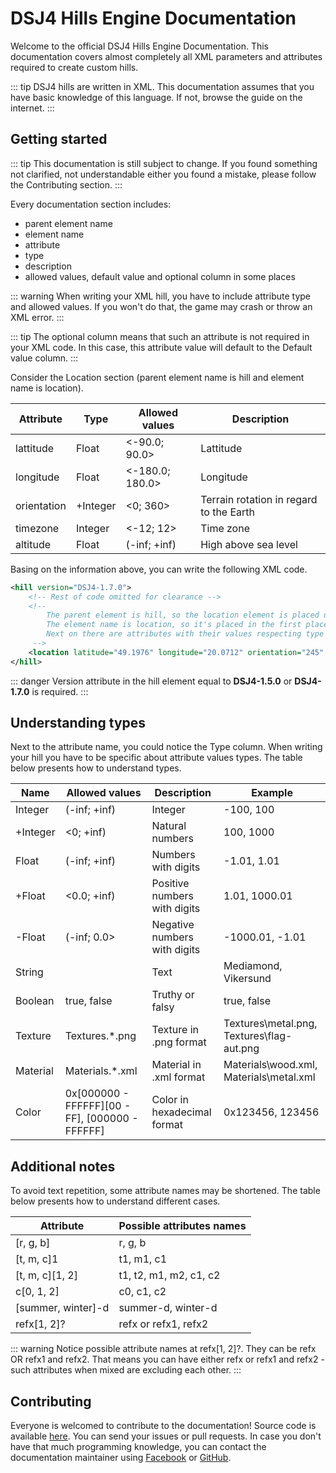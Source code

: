 # DSJ4 Hills Engine Documentation

Welcome to the official DSJ4 Hills Engine Documentation. This documentation covers almost completely all XML parameters and attributes required to create custom hills.

::: tip
DSJ4 hills are written in XML. This documentation assumes that you have basic knowledge of this language. If not, browse the guide on the internet.
:::

## Getting started

::: tip
This documentation is still subject to change. If you found something not clarified, not understandable either you found a mistake, please follow the Contributing section.
:::

Every documentation section includes:

* parent element name
* element name
* attribute
* type
* description
* allowed values, default value and optional column in some places

::: warning
When writing your XML hill, you have to include attribute type and allowed values. If you won't do that, the game may crash or throw an XML error.
:::

::: tip
The optional column means that such an attribute is not required in your XML code. In this case, this attribute value will default to the Default value column.
:::

Consider the Location section (parent element name is hill and element name is location).

| Attribute   | Type     | Allowed values  | Description                             |
| ----------- | -------- | --------------- | --------------------------------------- |
| lattitude   | Float    | <-90.0; 90.0>   | Lattitude                               |
| longitude   | Float    | <-180.0; 180.0> | Longitude                               |
| orientation | +Integer | <0; 360>        | Terrain rotation in regard to the Earth |
| timezone    | Integer  | <-12; 12>       | Time zone                               |
| altitude    | Float    | (-inf; +inf)    | High above sea level                    |

Basing on the information above, you can write the following XML code.

``` xml
<hill version="DSJ4-1.7.0">
    <!-- Rest of code omitted for clearance -->
    <!-- 
        The parent element is hill, so the location element is placed under the hill attribute
        The element name is location, so it's placed in the first place as an attribute
        Next on there are attributes with their values respecting type and allowed values.
     -->
    <location latitude="49.1976" longitude="20.0712" orientation="245" timezone="2" altitude="1300" />
</hill>
```

::: danger
Version attribute in the hill element equal to **DSJ4-1.5.0** or **DSJ4-1.7.0** is required.
:::

## Understanding types

Next to the attribute name, you could notice the Type column. When writing your hill you have to be specific about attribute values types. The table below presents how to understand types.

| Name     | Allowed values                                  | Description                  | Example                                   |
| -------- | ----------------------------------------------- | ---------------------------- | ----------------------------------------- |
| Integer  | (-inf; +inf)                                    | Integer                      | -100, 100                                 |
| +Integer | <0; +inf)                                       | Natural numbers              | 100, 1000                                 |
| Float    | (-inf; +inf)                                    | Numbers with digits          | -1.01, 1.01                               |
| +Float   | <0.0; +inf)                                     | Positive numbers with digits | 1.01, 1000.01                             |
| -Float   | (-inf; 0.0>                                     | Negative numbers with digits | -1000.01, -1.01                           |
| String   |                                                 | Text                         | Mediamond, Vikersund                      |
| Boolean  | true, false                                     | Truthy or falsy              | true, false                               |
| Texture  | Textures\.*.png                                 | Texture in .png format       | Textures\metal.png, Textures\flag-aut.png |
| Material | Materials\.*.xml                                | Material in .xml format      | Materials\wood.xml, Materials\metal.xml   |
| Color    | 0x[000000 - FFFFFF][00 - FF], [000000 - FFFFFF] | Color in hexadecimal format  | 0x123456, 123456                          |

## Additional notes

To avoid text repetition, some attribute names may be shortened. The table below presents how to understand different cases.

| Attribute          | Possible attributes names |
| ------------------ | ------------------------- |
| [r, g, b]          | r, g, b                   |
| [t, m, c]1         | t1, m1, c1                |
| [t, m, c][1, 2]    | t1, t2, m1, m2, c1, c2    |
| c[0, 1, 2]         | c0, c1, c2                |
| [summer, winter]-d | summer-d, winter-d        |
| refx[1, 2]?        | refx or refx1, refx2      |

::: warning
Notice possible attribute names at refx[1, 2]?. They can be refx OR refx1 and refx2. That means you can have either refx or refx1 and refx2 - such attributes when mixed are excluding each other.
:::

## Contributing

Everyone is welcomed to contribute to the documentation! Source code is available [here](https://github.com/Mensix/gorisekdocs). You can send your issues or pull requests. In case you don't have that much programming knowledge, you can contact the documentation maintainer using [Facebook](https://facebook.com/grzegorz.perun/) or [GitHub](https://github.com/Mensix/).

